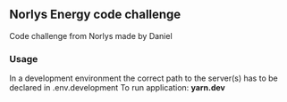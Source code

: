 ## Norlys Energy code challenge

Code challenge from Norlys made by Daniel

### Usage

In a development environment the correct path to the server(s) has to be declared in .env.development
To run application: **yarn.dev**

```

```
